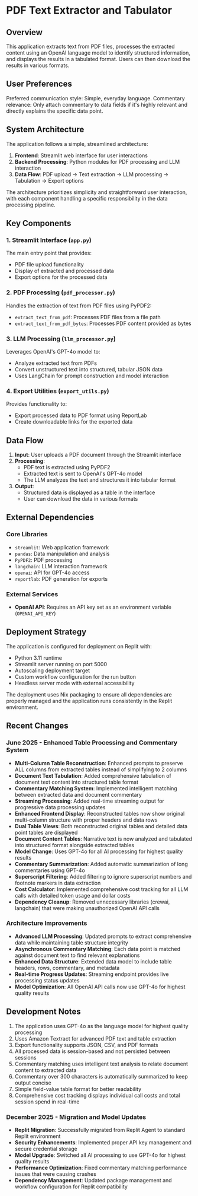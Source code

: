 # PDF Text Extractor and Tabulator

## Overview

This application extracts text from PDF files, processes the extracted content using an OpenAI language model to identify structured information, and displays the results in a tabulated format. Users can then download the results in various formats.

## User Preferences

Preferred communication style: Simple, everyday language.
Commentary relevance: Only attach commentary to data fields if it's highly relevant and directly explains the specific data point.

## System Architecture

The application follows a simple, streamlined architecture:

1. **Frontend**: Streamlit web interface for user interactions
2. **Backend Processing**: Python modules for PDF processing and LLM interaction 
3. **Data Flow**: PDF upload → Text extraction → LLM processing → Tabulation → Export options

The architecture prioritizes simplicity and straightforward user interaction, with each component handling a specific responsibility in the data processing pipeline.

## Key Components

### 1. Streamlit Interface (`app.py`)
The main entry point that provides:
- PDF file upload functionality
- Display of extracted and processed data
- Export options for the processed data

### 2. PDF Processing (`pdf_processor.py`)
Handles the extraction of text from PDF files using PyPDF2:
- `extract_text_from_pdf`: Processes PDF files from a file path
- `extract_text_from_pdf_bytes`: Processes PDF content provided as bytes

### 3. LLM Processing (`llm_processor.py`)
Leverages OpenAI's GPT-4o model to:
- Analyze extracted text from PDFs
- Convert unstructured text into structured, tabular JSON data
- Uses LangChain for prompt construction and model interaction

### 4. Export Utilities (`export_utils.py`)
Provides functionality to:
- Export processed data to PDF format using ReportLab
- Create downloadable links for the exported data

## Data Flow

1. **Input**: User uploads a PDF document through the Streamlit interface
2. **Processing**:
   - PDF text is extracted using PyPDF2
   - Extracted text is sent to OpenAI's GPT-4o model
   - The LLM analyzes the text and structures it into tabular format
3. **Output**:
   - Structured data is displayed as a table in the interface
   - User can download the data in various formats

## External Dependencies

### Core Libraries
- `streamlit`: Web application framework
- `pandas`: Data manipulation and analysis
- `PyPDF2`: PDF processing
- `langchain`: LLM interaction framework
- `openai`: API for GPT-4o access
- `reportlab`: PDF generation for exports

### External Services
- **OpenAI API**: Requires an API key set as an environment variable (`OPENAI_API_KEY`)

## Deployment Strategy

The application is configured for deployment on Replit with:
- Python 3.11 runtime
- Streamlit server running on port 5000
- Autoscaling deployment target
- Custom workflow configuration for the run button
- Headless server mode with external accessibility

The deployment uses Nix packaging to ensure all dependencies are properly managed and the application runs consistently in the Replit environment.

## Recent Changes

### June 2025 - Enhanced Table Processing and Commentary System
- **Multi-Column Table Reconstruction**: Enhanced prompts to preserve ALL columns from extracted tables instead of simplifying to 2 columns
- **Document Text Tabulation**: Added comprehensive tabulation of document text content into structured table format
- **Commentary Matching System**: Implemented intelligent matching between extracted data and document commentary
- **Streaming Processing**: Added real-time streaming output for progressive data processing updates
- **Enhanced Frontend Display**: Reconstructed tables now show original multi-column structure with proper headers and data rows
- **Dual Table Views**: Both reconstructed original tables and detailed data point tables are displayed
- **Document Content Tables**: Narrative text is now analyzed and tabulated into structured format alongside extracted tables
- **Model Change**: Uses GPT-4o for all AI processing for highest quality results
- **Commentary Summarization**: Added automatic summarization of long commentaries using GPT-4o
- **Superscript Filtering**: Added filtering to ignore superscript numbers and footnote markers in data extraction
- **Cost Calculator**: Implemented comprehensive cost tracking for all LLM calls with detailed token usage and dollar costs
- **Dependency Cleanup**: Removed unnecessary libraries (crewai, langchain) that were making unauthorized OpenAI API calls

### Architecture Improvements
- **Advanced LLM Processing**: Updated prompts to extract comprehensive data while maintaining table structure integrity
- **Asynchronous Commentary Matching**: Each data point is matched against document text to find relevant explanations
- **Enhanced Data Structure**: Extended data model to include table headers, rows, commentary, and metadata
- **Real-time Progress Updates**: Streaming endpoint provides live processing status updates
- **Model Optimization**: All OpenAI API calls now use GPT-4o for highest quality results

## Development Notes

1. The application uses GPT-4o as the language model for highest quality processing
2. Uses Amazon Textract for advanced PDF text and table extraction
3. Export functionality supports JSON, CSV, and PDF formats
4. All processed data is session-based and not persisted between sessions
5. Commentary matching uses intelligent text analysis to relate document content to extracted data
6. Commentary over 300 characters is automatically summarized to keep output concise
7. Simple field-value table format for better readability
8. Comprehensive cost tracking displays individual call costs and total session spend in real-time

### December 2025 - Migration and Model Updates
- **Replit Migration**: Successfully migrated from Replit Agent to standard Replit environment
- **Security Enhancements**: Implemented proper API key management and secure credential storage
- **Model Upgrade**: Switched all AI processing to use GPT-4o for highest quality results
- **Performance Optimization**: Fixed commentary matching performance issues that were causing crashes
- **Dependency Management**: Updated package management and workflow configuration for Replit compatibility